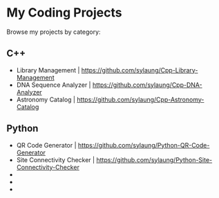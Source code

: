 # My Coding Projects

Browse my projects by category:

## C++

- Library Management | https://github.com/sylaung/Cpp-Library-Management
- DNA Sequence Analyzer | https://github.com/sylaung/Cpp-DNA-Analyzer
- Astronomy Catalog | https://github.com/sylaung/Cpp-Astronomy-Catalog

## Python

- QR Code Generator | https://github.com/sylaung/Python-QR-Code-Generator
- Site Connectivity Checker | https://github.com/sylaung/Python-Site-Connectivity-Checker
-
-
-
